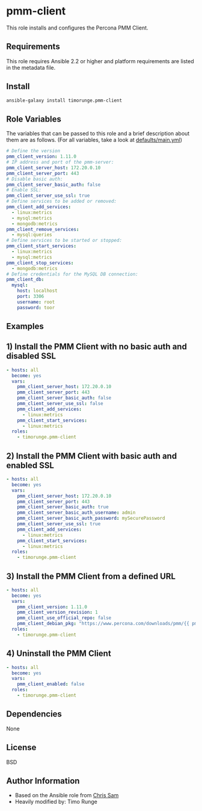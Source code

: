 pmm-client
==========

This role installs and configures the Percona PMM Client.

Requirements
------------

This role requires Ansible 2.2 or higher and platform requirements are listed
in the metadata file.

Install
-------

```sh
ansible-galaxy install timorunge.pmm-client
```

Role Variables
--------------

The variables that can be passed to this role and a brief description about
them are as follows. (For all variables, take a look at [defaults/main.yml](defaults/main.yml))

```yaml
# Define the version
pmm_client_version: 1.11.0
# IP address and port of the pmm-server:
pmm_client_server_host: 172.20.0.10
pmm_client_server_port: 443
# Disable basic auth:
pmm_client_server_basic_auth: false
# Enable SSL:
pmm_client_server_use_ssl: true
# Define services to be added or removed:
pmm_client_add_services:
  - linux:metrics
  - mysql:metrics
  - mongodb:metrics
pmm_client_remove_services:
  - mysql:queries
# Define services to be started or stopped:
pmm_client_start_services:
  - linux:metrics
  - mysql:metrics
pmm_client_stop_services:
  - mongodb:metrics
# Define credentials for the MySQL DB connection:
pmm_client_db:
  mysql:
    host: localhost
    port: 3306
    username: root
    password: toor
```

Examples
--------

## 1) Install the PMM Client with no basic auth and disabled SSL

```yaml
- hosts: all
  become: yes
  vars:
    pmm_client_server_host: 172.20.0.10
    pmm_client_server_port: 443
    pmm_client_server_basic_auth: false
    pmm_client_server_use_ssl: false
    pmm_client_add_services:
      - linux:metrics
    pmm_client_start_services:
      - linux:metrics
  roles:
    - timorunge.pmm-client
```

## 2) Install the PMM Client with basic auth and enabled SSL

```yaml
- hosts: all
  become: yes
  vars:
    pmm_client_server_host: 172.20.0.10
    pmm_client_server_port: 443
    pmm_client_server_basic_auth: true
    pmm_client_server_basic_auth_username: admin
    pmm_client_server_basic_auth_password: mySecurePassword
    pmm_client_server_use_ssl: true
    pmm_client_add_services:
      - linux:metrics
    pmm_client_start_services:
      - linux:metrics
  roles:
    - timorunge.pmm-client
```

## 3) Install the PMM Client from a defined URL

```yaml
- hosts: all
  become: yes
  vars:
    pmm_client_version: 1.11.0
    pmm_client_version_revision: 1
    pmm_client_use_official_repo: false
    pmm_client_debian_pkg: "https://www.percona.com/downloads/pmm/{{ pmm_client_version }}/binary/debian/{{ ansible_distribution_release }}/x86_64/pmm-client_{{ pmm_client_version }}-{{ pmm_client_version_revision }}.{{ ansible_distribution_release }}_amd64.deb"
  roles:
    - timorunge.pmm-client
```

## 4) Uninstall the PMM Client

```yaml
- hosts: all
  become: yes
  vars:
    pmm_client_enabled: false
  roles:
    - timorunge.pmm-client
```

Dependencies
------------

None

License
-------
BSD

Author Information
------------------

- Based on the Ansible role from [Chris Sam](https://github.com/chrissam/ansible-role-pmm-client)
- Heavily modified by: Timo Runge
